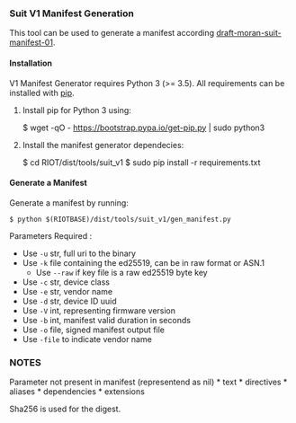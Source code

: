 ### Suit V1 Manifest Generation

This tool can be used to generate a manifest according [draft-moran-suit-manifest-01](https://tools.ietf.org/html/draft-moran-suit-manifest-01).

#### Installation

V1 Manifest Generator requires Python 3 (>= 3.5).
All requirements can be installed with [pip](https://github.com/pypa/pip).

1. Install pip for Python 3 using:

    $ wget -qO - https://bootstrap.pypa.io/get-pip.py | sudo python3

2. Install the manifest generator dependecies:

    $ cd RIOT/dist/tools/suit_v1
    $ sudo pip install -r requirements.txt

#### Generate a Manifest

Generate a manifest by running:

    $ python $(RIOTBASE)/dist/tools/suit_v1/gen_manifest.py

Parameters Required :

- Use `-u` str, full uri to the binary
- Use `-k` file containing the ed25519, can be in raw format or ASN.1
    - Use `--raw` if key file is a raw ed25519 byte key
- Use `-c` str, device class
- Use `-e` str, vendor name 
- Use `-d` str, device ID uuid
- Use `-V` int, representing firmware version
- Use `-b` int, manifest valid duration in seconds
- Use `-o` file, signed manifest output file
- Use `-file` to indicate vendor name


### NOTES

Parameter not present in manifest (representend as nil)
    * text
    * directives
    * aliases
    * dependencies
    * extensions

Sha256 is used for the digest.